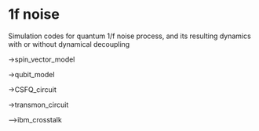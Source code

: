 # 1f noise

Simulation codes for quantum 1/f noise process, and its resulting dynamics with or without dynamical decoupling

->spin_vector_model

->qubit_model

->CSFQ_circuit 

->transmon_circuit 

-->ibm_crosstalk
